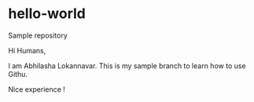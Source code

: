 # hello-world
Sample repository

Hi Humans,

I am Abhilasha Lokannavar. This is my sample branch to learn how to use Githu. 

Nice experience !
